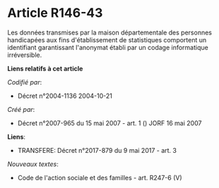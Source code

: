 # Article R146-43

Les données transmises par la maison départementale des personnes handicapées aux fins d'établissement de statistiques
comportent un identifiant garantissant l'anonymat établi par un codage informatique irréversible.

**Liens relatifs à cet article**

_Codifié par_:

  - Décret n°2004-1136 2004-10-21

_Créé par_:

  - Décret n°2007-965 du 15 mai 2007 - art. 1 () JORF 16 mai 2007

**Liens**:

  - TRANSFERE: Décret n°2017-879 du 9 mai 2017 - art. 3

_Nouveaux textes_:

  - Code de l'action sociale et des familles - art. R247-6 (V)

